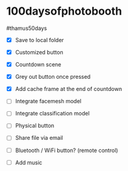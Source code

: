 # 100daysofphotobooth
#thamus50days
* [x] Save to local folder
* [x] Customized button
* [x] Countdown scene
* [x] Grey out button once pressed
* [x] Add cache frame at the end of countdown
* [ ] Integrate facemesh model
* [ ] Integrate classification model 
* [ ] Physical button
* [ ] Share file via email
* [ ] Bluetooth / WiFi button? (remote control)
* [ ] Add music

